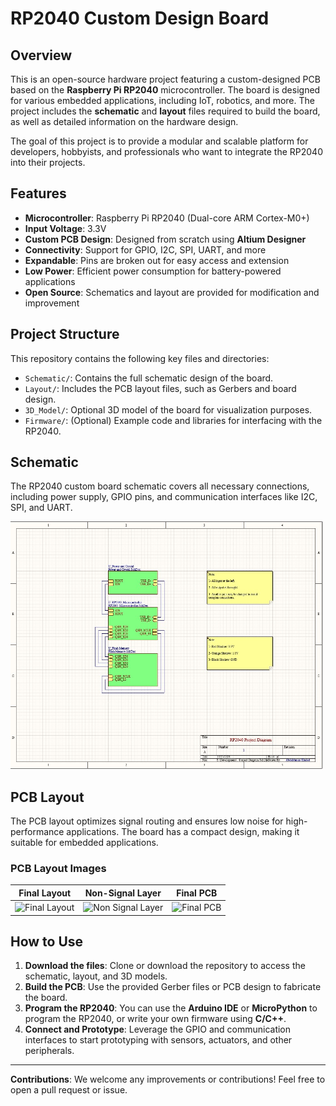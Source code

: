 # RP2040 Custom Design Board

## Overview
This is an open-source hardware project featuring a custom-designed PCB based on the **Raspberry Pi RP2040** microcontroller. The board is designed for various embedded applications, including IoT, robotics, and more. The project includes the **schematic** and **layout** files required to build the board, as well as detailed information on the hardware design.

The goal of this project is to provide a modular and scalable platform for developers, hobbyists, and professionals who want to integrate the RP2040 into their projects.

## Features
- **Microcontroller**: Raspberry Pi RP2040 (Dual-core ARM Cortex-M0+)
- **Input Voltage**: 3.3V
- **Custom PCB Design**: Designed from scratch using **Altium Designer**
- **Connectivity**: Support for GPIO, I2C, SPI, UART, and more
- **Expandable**: Pins are broken out for easy access and extension
- **Low Power**: Efficient power consumption for battery-powered applications
- **Open Source**: Schematics and layout are provided for modification and improvement

## Project Structure
This repository contains the following key files and directories:
- `Schematic/`: Contains the full schematic design of the board.
- `Layout/`: Includes the PCB layout files, such as Gerbers and board design.
- `3D_Model/`: Optional 3D model of the board for visualization purposes.
- `Firmware/`: (Optional) Example code and libraries for interfacing with the RP2040.

## Schematic
The RP2040 custom board schematic covers all necessary connections, including power supply, GPIO pins, and communication interfaces like I2C, SPI, and UART.

<img src="Project Diagram.jpg" width="500"/>

## PCB Layout
The PCB layout optimizes signal routing and ensures low noise for high-performance applications. The board has a compact design, making it suitable for embedded applications.

### PCB Layout Images

| Final Layout | Non-Signal Layer | Final PCB |
|--------------|------------------|-----------|
| ![Final Layout](images/Final_Layout.jpg) | ![Non Signal Layer](images/Non_Signal_Layer.jpg) | ![Final PCB](images/Final_PCB.jpg) |

## How to Use
1. **Download the files**: Clone or download the repository to access the schematic, layout, and 3D models.
2. **Build the PCB**: Use the provided Gerber files or PCB design to fabricate the board.
3. **Program the RP2040**: You can use the **Arduino IDE** or **MicroPython** to program the RP2040, or write your own firmware using **C/C++**.
4. **Connect and Prototype**: Leverage the GPIO and communication interfaces to start prototyping with sensors, actuators, and other peripherals.

---

**Contributions**: We welcome any improvements or contributions! Feel free to open a pull request or issue.

